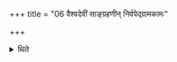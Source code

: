 +++
title = "06 वैश्वदेवीं साङ्ग्रहणीन् निर्वपेद्ग्रामकामः"

+++

<details><summary>थिते</summary>

वैश्वदेवीं साङ्ग्रहणीं निर्वपेद्ग्रामकामः ६
</details>
